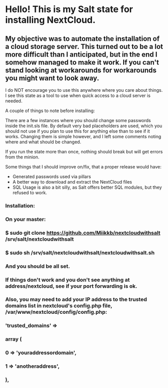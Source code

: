 # Hello! This is my Salt state for installing NextCloud.

## My objective was to automate the installation of a cloud storage server. This turned out to be a lot more difficult than I anticipated, but in the end I somehow managed to make it work. If you can't stand looking at workarounds for workarounds you might want to look away.

I do NOT encourage you to use this anywhere where you care about things. I see this state as a tool to use when quick access to a cloud server is needed. 

A couple of things to note before installing:

There are a few instances where you should change some passwords inside the init.sls file. 
By default very bad placeholders are used, which you should not use if you plan to use this for anything else than to see if it works.
Changing them is simple however, and I left some comments noting where and what should be changed.

If you run the state more than once, nothing should break but will get errors from the minion.

Some things that I should improve on/fix, that a proper release would have:

- Generated passwords used via pillars
- A better way to download and extract the NextCloud files
- SQL Usage is also a bit silly, as Salt offers better SQL modules, but they refused to work.


### Installation:

### On your master:

### $ sudo git clone https://github.com/Miikkb/nextcloudwithsalt /srv/salt/nextcloudwithsalt

### $ sudo sh /srv/salt/nextcloudwithsalt/nextcloudwithsalt.sh

### And you should be all set.

### If things don't work and you don't see anything at address/nextcloud, see if your port forwarding is ok.

### Also, you may need to add your IP address to the trusted domains list in nextcloud's config.php file, /var/www/nextcloud/config/config.php:

### 'trusted_domains' =>
### array (
###  0 => 'youraddressordomain',
###  1 => 'anotheraddress',
### ),
